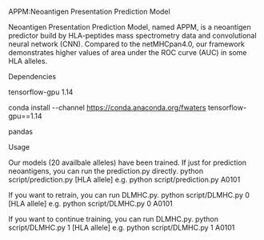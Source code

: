 APPM:Neoantigen Presentation Prediction Model

Neoantigen Presentation Prediction Model, named APPM, is a neoantigen predictor build by HLA-peptides mass spectrometry data and convolutional neural network (CNN). Compared to the netMHCpan4.0, our framework demonstrates higher values of area under the ROC curve (AUC) in some HLA alleles.

Dependencies

tensorflow-gpu 1.14

conda install --channel https://conda.anaconda.org/fwaters tensorflow-gpu==1.14

pandas

Usage


Our models (20 availbale alleles) have been trained. If just for prediction neoantigens, you can run the prediction.py directly.
python script/prediction.py [HLA allele]
e.g. python script/prediction.py A0101

If you want to retrain, you can run DLMHC.py.
python script/DLMHC.py 0 [HLA allele]
e.g. python script/DLMHC.py 0 A0101

If you want to continue training, you can run DLMHC.py.
python script/DLMHC.py 1 [HLA allele]
e.g. python script/DLMHC.py 1 A0101
